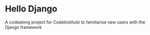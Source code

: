 # Hello Django 

A codealong project for CodeInstitute to familiarise new users with the Django framework
